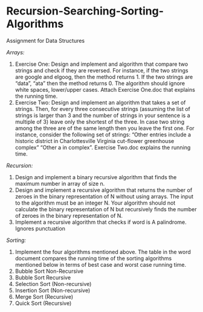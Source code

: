 # Recursion-Searching-Sorting-Algorithms
Assignment for Data Structures

*Arrays:*
1. Exercise One: Design and implement and algorithm that compare two strings and check if they are reversed. For instance, if the two strings are google and elgoog, then the method returns 1. If the two strings are “data”, “ata” then the method returns 0. The algorithm should ignore white spaces, lower/upper cases. Attach Exercise One.doc that explains the running time.
2. Exercise Two: Design and implement an algorithm that takes a set of strings. Then, for every three consecutive strings (assuming the list of strings is larger than 3 and the number of strings in your sentence is a multiple of 3) leave only the shortest of the three. In case two string among the three are of the same length then you leave the first one.
For instance, consider the following set of strings: “Other entries include a historic district in Charlottesville Virginia cut-flower greenhouse complex” “Other a in complex”. Exercise Two.doc explains the running time.

*Recursion:*
1. Design and implement a binary recursive algorithm that finds the maximum number in array of size n.
2. Design and implement a recursive algorithm that returns the number of zeroes in the binary representation of N without using arrays. The input to the algorithm must be an integer N. Your algorithm should not calculate the binary representation of N but recursively finds the number of zeroes in the binary representation of N. 
3. Implement a recursive algorithm that checks if word is A palindrome. Ignores punctuation

*Sorting:*
1. Implement the four algorithms mentioned above.
The table in the word document compares the running time of the sorting algorithms mentioned below in terms of best case and worst case running time.
1. Bubble Sort Non-Recursive 
2. Bubble Sort Recursive 
3. Selection Sort (Non-recursive) 
4. Insertion Sort (Non-recursive) 
5. Merge Sort (Recursive)
6. Quick Sort (Recursive)
